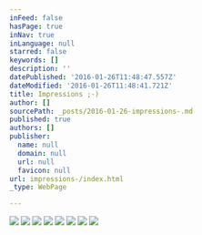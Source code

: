 ```yaml
---
inFeed: false
hasPage: true
inNav: true
inLanguage: null
starred: false
keywords: []
description: ''
datePublished: '2016-01-26T11:48:47.557Z'
dateModified: '2016-01-26T11:48:41.721Z'
title: Impressions ;-)
author: []
sourcePath: _posts/2016-01-26-impressions-.md
published: true
authors: []
publisher:
  name: null
  domain: null
  url: null
  favicon: null
url: impressions-/index.html
_type: WebPage

---
```

![](https://the-grid-user-content.s3-us-west-2.amazonaws.com/144194e3-56f0-4e2a-b019-7aee557fa9bd.jpg)
![](https://the-grid-user-content.s3-us-west-2.amazonaws.com/c5f03a1c-dfca-4d07-add6-ffe321e18c59.jpg)
![](https://the-grid-user-content.s3-us-west-2.amazonaws.com/89366d7a-cfc8-425a-ba2e-765117fc7181.jpg)
![](https://the-grid-user-content.s3-us-west-2.amazonaws.com/1cee7fb1-0bc1-4854-b839-b62a5eafdc2d.jpg)
![](https://the-grid-user-content.s3-us-west-2.amazonaws.com/6d59cb16-87f9-4dc4-a581-eeb99c9bd092.jpg)
![](https://the-grid-user-content.s3-us-west-2.amazonaws.com/37ba0d39-a5da-4385-b761-df8bf0a5bd94.jpg)
![](https://the-grid-user-content.s3-us-west-2.amazonaws.com/216598ec-9a0a-458d-9fd2-7873752d6857.JPG)
![](https://the-grid-user-content.s3-us-west-2.amazonaws.com/34e4559d-e653-4237-b71b-5ebf3cb0f5bb.jpg)